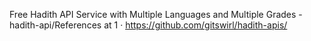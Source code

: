Free Hadith API Service with Multiple Languages and Multiple Grades - hadith-api/References at 1 · 
https://github.com/gitswirl/hadith-apis/
